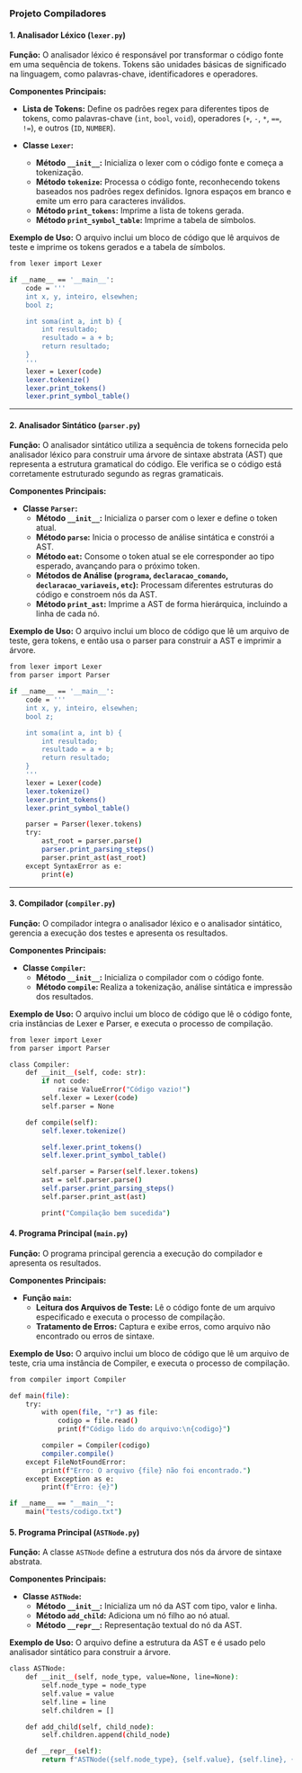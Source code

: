 ### **Projeto Compiladores**

#### **1. Analisador Léxico (`lexer.py`)**

**Função:**
O analisador léxico é responsável por transformar o código fonte em uma sequência de tokens. Tokens são unidades básicas de significado na linguagem, como palavras-chave, identificadores e operadores.

**Componentes Principais:**

- **Lista de Tokens:** Define os padrões regex para diferentes tipos de tokens, como palavras-chave (`int`, `bool`, `void`), operadores (`+`, `-`, `*`, `==`, `!=`), e outros (`ID`, `NUMBER`).

- **Classe `Lexer`:**
  - **Método `__init__`:** Inicializa o lexer com o código fonte e começa a tokenização.
  - **Método `tokenize`:** Processa o código fonte, reconhecendo tokens baseados nos padrões regex definidos. Ignora espaços em branco e emite um erro para caracteres inválidos.
  - **Método `print_tokens`:** Imprime a lista de tokens gerada.
  - **Método `print_symbol_table`:** Imprime a tabela de símbolos.

**Exemplo de Uso:**
O arquivo inclui um bloco de código que lê arquivos de teste e imprime os tokens gerados e a tabela de símbolos.

```bash
from lexer import Lexer

if __name__ == '__main__':
    code = '''
    int x, y, inteiro, elsewhen;
    bool z;

    int soma(int a, int b) {
        int resultado;
        resultado = a + b;
        return resultado;
    }
    '''
    lexer = Lexer(code)
    lexer.tokenize()
    lexer.print_tokens()
    lexer.print_symbol_table()

```

---

#### **2. Analisador Sintático (`parser.py`)**

**Função:**
O analisador sintático utiliza a sequência de tokens fornecida pelo analisador léxico para construir uma árvore de sintaxe abstrata (AST) que representa a estrutura gramatical do código. Ele verifica se o código está corretamente estruturado segundo as regras gramaticais.

**Componentes Principais:**

- **Classe `Parser`:**
  - **Método `__init__`:** Inicializa o parser com o lexer e define o token atual.
  - **Método `parse`:** Inicia o processo de análise sintática e constrói a AST.
  - **Método `eat`:** Consome o token atual se ele corresponder ao tipo esperado, avançando para o próximo token.
  - **Métodos de Análise (`programa`, `declaracao_comando`, `declaracao_variaveis`, `etc`):** Processam diferentes estruturas do código e constroem nós da AST.
  - **Método `print_ast`:** Imprime a AST de forma hierárquica, incluindo a linha de cada nó.

**Exemplo de Uso:**
O arquivo inclui um bloco de código que lê um arquivo de teste, gera tokens, e então usa o parser para construir a AST e imprimir a árvore.

```bash
from lexer import Lexer
from parser import Parser

if __name__ == '__main__':
    code = '''
    int x, y, inteiro, elsewhen;
    bool z;

    int soma(int a, int b) {
        int resultado;
        resultado = a + b;
        return resultado;
    }
    '''
    lexer = Lexer(code)
    lexer.tokenize()
    lexer.print_tokens()
    lexer.print_symbol_table()

    parser = Parser(lexer.tokens)
    try:
        ast_root = parser.parse()
        parser.print_parsing_steps()
        parser.print_ast(ast_root)
    except SyntaxError as e:
        print(e)


```

---

#### **3. Compilador (`compiler.py`)**

**Função:**
O compilador integra o analisador léxico e o analisador sintático, gerencia a execução dos testes e apresenta os resultados.

**Componentes Principais:**

- **Classe `Compiler`:**
  - **Método `__init__`:** Inicializa o compilador com o código fonte.
  - **Método `compile`:** Realiza a tokenização, análise sintática e impressão dos resultados.

**Exemplo de Uso:**
O arquivo inclui um bloco de código que lê o código fonte, cria instâncias de Lexer e Parser, e executa o processo de compilação.

```bash
from lexer import Lexer
from parser import Parser

class Compiler:
    def __init__(self, code: str):
        if not code:
            raise ValueError("Código vazio!")
        self.lexer = Lexer(code)
        self.parser = None

    def compile(self):
        self.lexer.tokenize()

        self.lexer.print_tokens()
        self.lexer.print_symbol_table()

        self.parser = Parser(self.lexer.tokens)
        ast = self.parser.parse()
        self.parser.print_parsing_steps()
        self.parser.print_ast(ast)

        print("Compilação bem sucedida")

```

#### **4. Programa Principal (`main.py`)**

**Função:**
O programa principal gerencia a execução do compilador e apresenta os resultados.

**Componentes Principais:**

- **Função `main`:**
  - **Leitura dos Arquivos de Teste:** Lê o código fonte de um arquivo especificado e executa o processo de compilação.
  - **Tratamento de Erros:** Captura e exibe erros, como arquivo não encontrado ou erros de sintaxe.

**Exemplo de Uso:**
O arquivo inclui um bloco de código que lê um arquivo de teste, cria uma instância de Compiler, e executa o processo de compilação.

```bash
from compiler import Compiler

def main(file):
    try:
        with open(file, "r") as file:
            codigo = file.read()
            print(f"Código lido do arquivo:\n{codigo}")

        compiler = Compiler(codigo)
        compiler.compile()
    except FileNotFoundError:
        print(f"Erro: O arquivo {file} não foi encontrado.")
    except Exception as e:
        print(f"Erro: {e}")

if __name__ == "__main__":
    main("tests/codigo.txt")

```

#### **5. Programa Principal (`ASTNode.py`)**

**Função:**
A classe `ASTNode` define a estrutura dos nós da árvore de sintaxe abstrata.

**Componentes Principais:**

- **Classe `ASTNode`:**
  - **Método `__init__`:** Inicializa um nó da AST com tipo, valor e linha.
  - **Método `add_child`:** Adiciona um nó filho ao nó atual.
  - **Método `__repr__`:** Representação textual do nó da AST.

**Exemplo de Uso:**
O arquivo define a estrutura da AST e é usado pelo analisador sintático para construir a árvore.

```bash
class ASTNode:
    def __init__(self, node_type, value=None, line=None):
        self.node_type = node_type
        self.value = value
        self.line = line
        self.children = []

    def add_child(self, child_node):
        self.children.append(child_node)

    def __repr__(self):
        return f"ASTNode({self.node_type}, {self.value}, {self.line}, {self.children})"

```
